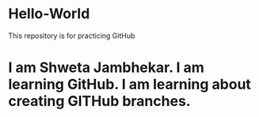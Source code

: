 # Hello-World
This repository is for practicing GitHub

I am Shweta Jambhekar.
I am learning GitHub.
I am learning about creating GITHub branches.
=======
